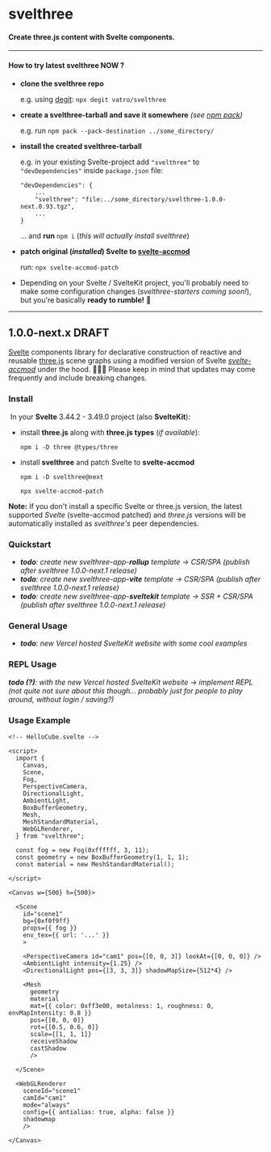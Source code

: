 

# svelthree

#### Create three.js content with Svelte components.

---

#### How to try latest svelthree NOW ?

- **clone the svelthree repo**

  e.g. using [degit](https://github.com/Rich-Harris/degit): `npx degit vatro/svelthree `

- **create a svelthree-tarball and save it somewhere** *(see [npm pack](https://docs.npmjs.com/cli/v7/commands/npm-pack))*

  e.g. run `npm pack --pack-destination ../some_directory/` 

- **install the created svelthree-tarball**

  e.g. in your existing Svelte-project add `"svelthree"` to `"devDependencies"` inside `package.json` file:

  ```
  "devDependencies": {
      ...
      "svelthree": "file:../some_directory/svelthree-1.0.0-next.0.93.tgz",
      ...
  }
  ```

  ... and **run** `npm i`  (*this will actually install svelthree*)

  

- **patch original (*installed*) Svelte to [svelte-accmod](https://github.com/vatro/svelte-accmod)**

  run: `npx svelte-accmod-patch`
  
- Depending on your Svelte / SvelteKit project, you'll probably need to make some configuration changes (*svelthree-starters coming soon!*), but you're basically **ready to rumble!** 🚀


---



## 1.0.0-next.x DRAFT

[Svelte](https://svelte.dev/) components library for declarative construction of reactive and reusable [three.js](https://threejs.org/) scene graphs using a modified version of Svelte *[svelte-accmod](https://github.com/vatro/svelte-accmod)* under the hood. 👨🏻‍💻 Please keep in mind that updates may come frequently and include breaking changes.



### Install

​	In your **Svelte** 3.44.2 - 3.49.0 project (also **SvelteKit**):

- install **three.js** along with **three.js types** (*if available*):

  ```
  npm i -D three @types/three
  ```

- install **svelthree** and patch Svelte to **svelte-accmod**

  ```
  npm i -D svelthree@next
  ```

  ```
  npx svelte-accmod-patch
  ```

**Note:** If you don't install a specific Svelte or three.js version, the latest supported *Svelte* (svelte-accmod patched) and *three.js* versions will be automatically installed as *svelthree's* peer dependencies.




### Quickstart
- ***todo**: create new svelthree-app-**rollup** template -> CSR/SPA (publish after svelthree 1.0.0-next.1 release)*
- ***todo**: create new svelthree-app-**vite** template -> CSR/SPA (publish after svelthree 1.0.0-next.1 release)*
- ***todo**: create new svelthree-app-**sveltekit** template -> SSR + CSR/SPA (publish after svelthree 1.0.0-next.1 release)*



### General Usage

- ***todo**: new Vercel hosted SvelteKit website with some cool examples*



### REPL Usage

***todo (?)**: with the new Vercel hosted SvelteKit website ->  implement REPL (not quite not sure about this though... probably just for people to play around, without login / saving?)*



### Usage Example

```svelte
<!-- HelloCube.svelte -->

<script>
  import {
    Canvas,
    Scene,
    Fog,
    PerspectiveCamera,
    DirectionalLight,
    AmbientLight,
    BoxBufferGeometry,
    Mesh,
    MeshStandardMaterial,
    WebGLRenderer,
  } from "svelthree";

  const fog = new Fog(0xffffff, 3, 11);
  const geometry = new BoxBufferGeometry(1, 1, 1);
  const material = new MeshStandardMaterial();
 
</script>

<Canvas w={500} h={500}>

  <Scene
    id="scene1"
    bg={0xf0f9ff}
    props={{ fog }}
    env_tex={{ url: '...' }}
    >

    <PerspectiveCamera id="cam1" pos={[0, 0, 3]} lookAt={[0, 0, 0]} />
    <AmbientLight intensity={1.25} />
    <DirectionalLight pos={[3, 3, 3]} shadowMapSize={512*4} />

    <Mesh
      geometry
      material
      mat={{ color: 0xff3e00, metalness: 1, roughness: 0, envMapIntensity: 0.8 }}
      pos={[0, 0, 0]}
      rot={[0.5, 0.6, 0]}
      scale={[1, 1, 1]}
      receiveShadow
      castShadow
      />

  </Scene>

  <WebGLRenderer
    sceneId="scene1"
    camId="cam1"
    mode="always"
    config={{ antialias: true, alpha: false }}
    shadowmap
    />

</Canvas>
```

